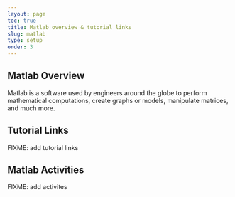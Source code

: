 ```yaml
---
layout: page
toc: true
title: Matlab overview & tutorial links
slug: matlab
type: setup
order: 3
---
```



## Matlab Overview

Matlab is a software used by engineers around the globe to perform mathematical computations, create graphs or models, manipulate matrices, and much more.

## Tutorial Links

FIXME: add tutorial links

## Matlab Activities

FIXME: add activites


